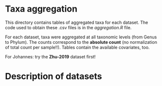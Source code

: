 # Taxa aggregation

This directory contains tables of aggregated taxa for each dataset. The code used to obtain these .csv files is in the _aggregation.R_ file.

For each dataset, taxa were aggregated at all taxonomic levels (from Genus to Phylum). The counts correspond to the **absolute count** (no normalization of total count per sample!!). Tables contain the available covariates, too.

For Johannes: try the **Zhu-2019** dataset first!


# Description of datasets


